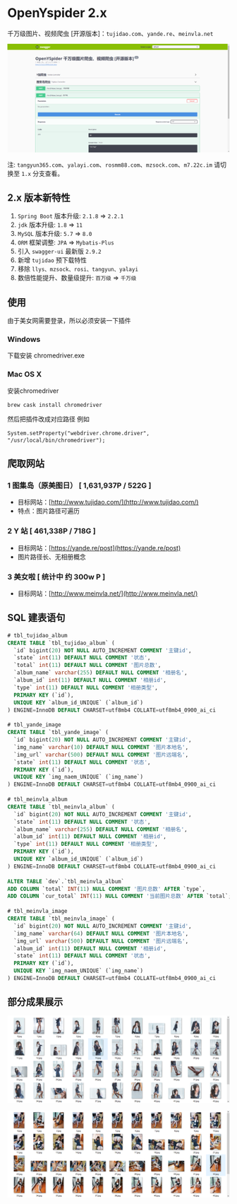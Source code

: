 # OpenYspider 2.x

千万级图片、视频爬虫 [开源版本]：`tujidao.com`、`yande.re`、`meinvla.net`

![](swagger-ui.png)

注: `tangyun365.com`、`yalayi.com`、`rosmm88.com`、`mzsock.com`、`m7.22c.im` 请切换至 `1.x` 分支查看。

## 2.x 版本新特性

1. `Spring Boot` 版本升级: `2.1.8` => `2.2.1`
2. `jdk` 版本升级: `1.8` => `11`
3. `MySQL` 版本升级: `5.7` => `8.0`
4. `ORM` 框架调整: `JPA` => `Mybatis-Plus`
5. 引入 `swagger-ui` 最新版 `2.9.2`
6. 新增 `tujidao` 预下载特性
7. 移除 `llys、mzsock、rosi、tangyun、yalayi`
8. 数倍性能提升、数量级提升: `百万级` => `千万级`

## 使用

由于美女网需要登录，所以必须安装一下插件

### Windows
 
下载安装 chromedriver.exe

### Mac OS X

安装chromedriver

```shell script
brew cask install chromedriver
```
然后把插件改成对应路径
例如
```shell script
System.setProperty("webdriver.chrome.driver", "/usr/local/bin/chromedriver");
```

## 爬取网站

### 1 图集岛（原美图日） [ 1,631,937P / 522G ]

- 目标网站：[http://www.tujidao.com/](http://www.tujidao.com/)
- 特点：图片路径可遍历

### 2 Y 站 [ 461,338P / 718G ]

- 目标网站：[https://yande.re/post](https://yande.re/post)
- 图片路径长、无相册概念

### 3 美女啦 [ 统计中 约 300w P ]

- 目标网站：[http://www.meinvla.net/](http://www.meinvla.net/)

## SQL 建表语句

```sql
# tbl_tujidao_album
CREATE TABLE `tbl_tujidao_album` (
  `id` bigint(20) NOT NULL AUTO_INCREMENT COMMENT '主键id',
  `state` int(11) DEFAULT NULL COMMENT '状态',
  `total` int(11) DEFAULT NULL COMMENT '图片总数',
  `album_name` varchar(255) DEFAULT NULL COMMENT '相册名',
  `album_id` int(11) DEFAULT NULL COMMENT '相册id',
  `type` int(11) DEFAULT NULL COMMENT '相册类型',
  PRIMARY KEY (`id`),
  UNIQUE KEY `album_id_UNIQUE` (`album_id`)
) ENGINE=InnoDB DEFAULT CHARSET=utf8mb4 COLLATE=utf8mb4_0900_ai_ci

# tbl_yande_image
CREATE TABLE `tbl_yande_image` (
  `id` bigint(20) NOT NULL AUTO_INCREMENT COMMENT '主键id',
  `img_name` varchar(10) DEFAULT NULL COMMENT '图片本地名',
  `img_url` varchar(500) DEFAULT NULL COMMENT '图片远端名',
  `state` int(11) DEFAULT NULL COMMENT '状态',
  PRIMARY KEY (`id`),
  UNIQUE KEY `img_naem_UNIQUE` (`img_name`)
) ENGINE=InnoDB DEFAULT CHARSET=utf8mb4 COLLATE=utf8mb4_0900_ai_ci

# tbl_meinvla_album
CREATE TABLE `tbl_meinvla_album` (
  `id` bigint(20) NOT NULL AUTO_INCREMENT COMMENT '主键id',
  `state` int(11) DEFAULT NULL COMMENT '状态',
  `album_name` varchar(255) DEFAULT NULL COMMENT '相册名',
  `album_id` int(11) DEFAULT NULL COMMENT '相册id',
  `type` int(11) DEFAULT NULL COMMENT '相册类型',
  PRIMARY KEY (`id`),
  UNIQUE KEY `album_id_UNIQUE` (`album_id`)
) ENGINE=InnoDB DEFAULT CHARSET=utf8mb4 COLLATE=utf8mb4_0900_ai_ci

ALTER TABLE `dev`.`tbl_meinvla_album` 
ADD COLUMN `total` INT(11) NULL COMMENT '图片总数' AFTER `type`,
ADD COLUMN `cur_total` INT(11) NULL COMMENT '当前图片总数' AFTER `total`;

# tbl_meinvla_image
CREATE TABLE `tbl_meinvla_image` (
  `id` bigint(20) NOT NULL AUTO_INCREMENT COMMENT '主键id',
  `img_name` varchar(64) DEFAULT NULL COMMENT '图片本地名',
  `img_url` varchar(500) DEFAULT NULL COMMENT '图片远端名',
  `album_id` int(11) DEFAULT NULL COMMENT '相册id',
  `state` int(11) DEFAULT NULL COMMENT '状态',
  PRIMARY KEY (`id`),
  UNIQUE KEY `img_naem_UNIQUE` (`img_name`)
) ENGINE=InnoDB DEFAULT CHARSET=utf8mb4 COLLATE=utf8mb4_0900_ai_ci
```

## 部分成果展示

![](result1.png)

![](result2.png)
